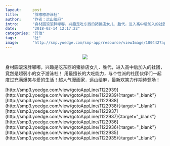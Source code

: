 ```yaml
---
layout:     post
title:      "胖嘟嘟游泳社"
author:     "作者：远山绘麻"
intro:      "身材圆滚滚胖嘟嘟，兴趣是吃东西的猪排店女儿．胜代，进入高中后加入的社团，竟然是超弱小的女子游泳社！ 用最擅长的大吃能力，与个性派的社团伙伴们一起度过充满爆笑与爱的生活！超人气漫画家．远山绘麻，最新欢笑力作期待登场！"
date:       "2018-02-14 12:17:22"
categories: "其他"
tags:       "社"
image:      "http://smp.yoedge.com/smp-app/resource/viewImage/1004427appline.png"
---
```

<div style="text-align: center">
<p><img src="http://smp.yoedge.com/smp-app/resource/viewImage/1004427appline.png"/></p>
</div>
<p class="post-meta">
<span>身材圆滚滚胖嘟嘟，兴趣是吃东西的猪排店女儿．胜代，进入高中后加入的社团，竟然是超弱小的女子游泳社！ 用最擅长的大吃能力，与个性派的社团伙伴们一起度过充满爆笑与爱的生活！超人气漫画家．远山绘麻，最新欢笑力作期待登场！</span>
</p>
[http://smp3.yoedge.com/view/gotoAppLine/1122939](http://smp3.yoedge.com/view/gotoAppLine/1122939){:target="_blank"}
[http://smp3.yoedge.com/view/gotoAppLine/1122938](http://smp3.yoedge.com/view/gotoAppLine/1122938){:target="_blank"}
[http://smp3.yoedge.com/view/gotoAppLine/1122937](http://smp3.yoedge.com/view/gotoAppLine/1122937){:target="_blank"}
[http://smp3.yoedge.com/view/gotoAppLine/1122936](http://smp3.yoedge.com/view/gotoAppLine/1122936){:target="_blank"}
[http://smp3.yoedge.com/view/gotoAppLine/1122935](http://smp3.yoedge.com/view/gotoAppLine/1122935){:target="_blank"}


